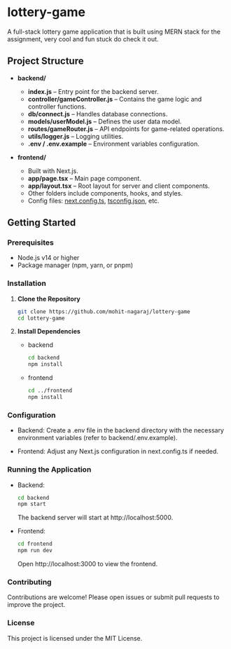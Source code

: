 # lottery-game

A full-stack lottery game application that is built using MERN stack for the assignment, very cool and fun stuck do check it out.

## Project Structure

- **backend/**
  - **index.js** – Entry point for the backend server.
  - **controller/gameController.js** – Contains the game logic and controller functions.
  - **db/connect.js** – Handles database connections.
  - **models/userModel.js** – Defines the user data model.
  - **routes/gameRouter.js** – API endpoints for game-related operations.
  - **utils/logger.js** – Logging utilities.
  - **.env / .env.example** – Environment variables configuration.

- **frontend/**
  - Built with Next.js.
  - **app/page.tsx** – Main page component.
  - **app/layout.tsx** – Root layout for server and client components.
  - Other folders include components, hooks, and styles.
  - Config files: [next.config.ts](frontend/next.config.ts), [tsconfig.json](frontend/tsconfig.json), etc.

## Getting Started

### Prerequisites

- Node.js v14 or higher
- Package manager (npm, yarn, or pnpm)

### Installation

1. **Clone the Repository**

   ```sh
   git clone https://github.com/mohit-nagaraj/lottery-game
   cd lottery-game
   ```

2. **Install Dependencies**
    - backend
        ```sh
        cd backend
        npm install
        ```
    - frontend
        ```sh
        cd ../frontend
        npm install
        ```

### Configuration
- Backend:
  Create a .env file in the backend directory with the necessary environment variables (refer to backend/.env.example).

- Frontend:
  Adjust any Next.js configuration in next.config.ts if needed.

### Running the Application
- Backend:
    ```sh
    cd backend
    npm start
    ```
    The backend server will start at http://localhost:5000.

- Frontend:
    ```sh
    cd frontend
    npm run dev
    ```
    Open http://localhost:3000 to view the frontend.

### Contributing
Contributions are welcome! Please open issues or submit pull requests to improve the project.

### License
This project is licensed under the MIT License.